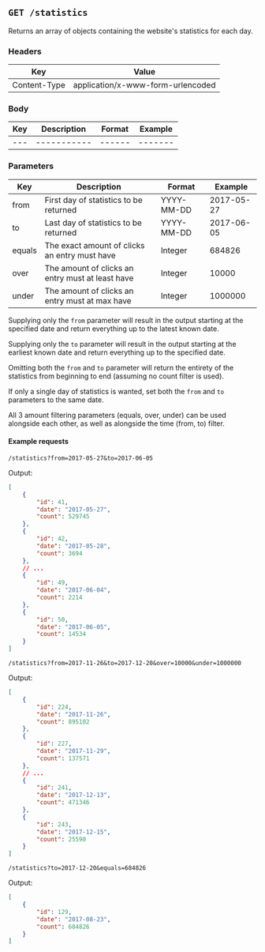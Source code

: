 ## `GET /statistics`

Returns an array of objects containing the website's statistics for each day.

### Headers

| Key          | Value                             |
| ------------ | --------------------------------- |
| Content-Type | application/x-www-form-urlencoded |

### Body

| Key | Description | Format | Example |
| --- | ----------- | ------ | ------- |
| --- | ----------- | ------ | ------- |

### Parameters

| Key    | Description                                      | Format     | Example    |
| ------ | ------------------------------------------------ | ---------- | ---------- |
| from   | First day of statistics to be returned           | YYYY-MM-DD | 2017-05-27 |
| to     | Last day of statistics to be returned            | YYYY-MM-DD | 2017-06-05 |
| equals | The exact amount of clicks an entry must have    | Integer    | 684826     |
| over   | The amount of clicks an entry must at least have | Integer    | 10000      |
| under  | The amount of clicks an entry must at max have   | Integer    | 1000000    |

Supplying only the `from` parameter will result in the output starting at the specified date and return everything up to the latest known date.

Supplying only the `to` parameter will result in the output starting at the earliest known date and return everything up to the specified date.

Omitting both the `from` and `to` parameter will return the entirety of the statistics from beginning to end (assuming no count filter is used).

If only a single day of statistics is wanted, set both the `from` and `to` parameters to the same date.

All 3 amount filtering parameters (equals, over, under) can be used alongside each other, as well as alongside the time (from, to) filter.

#### Example requests

`/statistics?from=2017-05-27&to=2017-06-05`

Output:

```json
[
    {
        "id": 41,
        "date": "2017-05-27",
        "count": 529745
    },
    {
        "id": 42,
        "date": "2017-05-28",
        "count": 3694
    },
    // ...
    {
        "id": 49,
        "date": "2017-06-04",
        "count": 2214
    },
    {
        "id": 50,
        "date": "2017-06-05",
        "count": 14534
    }
]
```

`/statistics?from=2017-11-26&to=2017-12-20&over=10000&under=1000000`

Output:

```json
[
    {
        "id": 224,
        "date": "2017-11-26",
        "count": 895102
    },
    {
        "id": 227,
        "date": "2017-11-29",
        "count": 137571
    },
    // ...
    {
        "id": 241,
        "date": "2017-12-13",
        "count": 471346
    },
    {
        "id": 243,
        "date": "2017-12-15",
        "count": 25590
    }
]
```

`/statistics?to=2017-12-20&equals=684826`

Output:

```json
[
    {
        "id": 129,
        "date": "2017-08-23",
        "count": 684826
    }
]
```